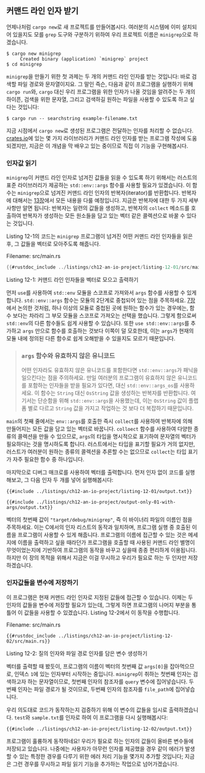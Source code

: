 ## 커맨드 라인 인자 받기

언제나처럼 `cargo new`로 새 프로젝트를 만들어봅시다. 여러분의 시스템에 이미
설치되어 있을지도 모를 `grep` 도구와 구분하기 위하여 우리 프로젝트 이름은
`minigrep`으로 하겠습니다.

```console
$ cargo new minigrep
     Created binary (application) `minigrep` project
$ cd minigrep
```

`minigrep`을 만들기 위한 첫 과제는 두 개의 커맨드 라인 인자를 받는 것입니다:
바로 검색할 파일 경로와 문자열이지요. 그 말인 즉슨, 다음과 같이 프로그램을 실행하기
위해 `cargo run`와, `cargo` 대신 우리 프로그램을 위한 인자가 나올 것임을 알려주는
두 개의 하이픈, 검색을 위한 문자열, 그리고 검색하길 원하는 파일을 사용할 수 있도록
하고 싶다는 것입니다:

```console
$ cargo run -- searchstring example-filename.txt
```

지금 시점에서 `cargo new`로 생성된 프로그램은 전달하는 인자를 처리할
수 없습니다. [crates.io](https://crates.io/)에 있는 몇 가지 라이브러리가
커맨드 라인 인자를 받는 프로그램 작성에 도움되겠지만, 지금은 이 개념을 막
배우고 있는 중이므로 직접 이 기능을 구현해봅시다.

### 인자값 읽기

`minigrep`이 커맨드 라인 인자로 넘겨진 값들을 읽을 수 있도록 하기 위해서는
러스트의 표준 라이브러리가 제공하는 `std::env::args` 함수를 사용할 필요가
있겠습니다. 이 함수는 `minigrep`으로 넘겨진 커맨드 라인 인자의 반복자(iterator)를
반환합니다. 반복자에 대해서는 [13장][ch13]<!-- ignore -->에서 모든 내용을 다룰
예정입니다. 지금은 반복자에 대한 두 가지 세부사항만 알면 됩니다: 반복자는
일련의 값들을 생성하고, 반복자의 `collect` 메소드를 호출하여 반복자가
생성하는 모든 원소들을 담고 있는 벡터 같은 콜렉션으로 바꿀 수 있다는
것입니다.

Listing 12-1의 코드는 `minigrep` 프로그램이 넘겨진 어떤 커맨드 라인 인자들을
읽은 후, 그 값들을 벡터로 모아주도록 해줍니다.

<span class="filename">Filename: src/main.rs</span>

```rust
{{#rustdoc_include ../listings/ch12-an-io-project/listing-12-01/src/main.rs}}
```

<span class="caption">Listing 12-1: 커맨드 라인 인자들을 벡터로 모으고
출력하기</span>

먼저 `use`를 사용하여 `std::env` 모듈을 스코프로 가져와서 `args`
함수를 사용할 수 있게 합니다. `std::env::args` 함수는 모듈의 2단계로
중첩되어 있는 점을 주목하세요. [7장][ch7-idiomatic-use]<!-- ignore -->에서
논의한 것처럼, 하나 이상의 모듈로 중첩된 곳에 원하는 함수가 있는 경우에는,
함수 보다는 차라리 그 부모 모듈을 스코프로 가져오는 선택을 했습니다.
그렇게 함으로써 `std::env`의 다른 함수들도 쉽게 사용할 수 있습니다.
또한 `use std::env::args`를 추가하고 `args` 만으로 함수를 호출하는
것보다 이쪽이 덜 모호한데, 이는 `args`가 현재의 모듈 내에 정의된 다른
함수로 쉽게 오해받을 수 있을지도 모르기 때문입니다.

> ### `args` 함수와 유효하지 않은 유니코드
>
> 어떤 인자라도 유효하지 않은 유니코드를 포함한다면 `std::env::args`가 패닉을 일으킨다는
> 점을 주의하세요. 만일 여러분의 프로그램이 유효하지 않은 유니코드를 포함하는 인자들을
> 받을 필요가 있다면, 대신 `std::env::args_os`를 사용하세요. 이 함수는 `String` 대신
> `OsString` 값을 생성하는 반복자를 반환합니다. 여기서는 단순함을 위해 `std::env::args`을
> 사용했는데, 이는 `OsString` 값이 플랩폼 별로 다르고 `String` 값을 가지고 작업하는
> 것 보다 더 복잡하기 때문입니다.

`main`의 첫째 줄에서는 `env::args`를 호출한 즉시 `collect`를
사용하여 반복자에 의해 만들어지는 모든 값을 담고 있는 벡터로 바꿉니다.
`colloect` 함수를 사용하여 다양한 종류의 콜렉션을 만들 수 있으므로,
`args`의 타입을 명시적으로 표기하여 문자열의 벡터가 필요하다는 것을
명시하도록 합니다. 러스트에서는 타입을 표기할 필요가 거의 없지만,
러스트가 여러분이 원하는 종류의 콜렉션을 추론할 수는 없으므로
`collect`는 타입 표기가 자주 필요한 함수 중 하나입니다.

마지막으로 디버그 매크로를 사용하여 벡터를 출력합니다. 먼저 인자 없이 코드를
실행해보고, 그 다음 인자 두 개를 넣어 실행해봅시다:

```console
{{#include ../listings/ch12-an-io-project/listing-12-01/output.txt}}
```

```console
{{#include ../listings/ch12-an-io-project/output-only-01-with-args/output.txt}}
```

벡터의 첫번째 값이 `"target/debug/minigrep"`, 즉 이 바이너리 파일의
이름인 점을 주목하세요. 이는 C에서의 인자 리스트의 동작과 일치하며,
프로그램 실행 중 호출된 이름을 프로그램이 사용할 수 있게 해줍니다.
프로그램의 이름에 접근할 수 있는 것은 메세지에 이름을 출력하고 싶을 때라던가
프로그램을 호출할 때 사용된 커맨드 라인 별명이 무엇이었는지에 기반하여
프로그램의 동작을 바꾸고 싶을때 종종 편리하게 이용됩니다. 하지만 이 장의 목적을
위해서 지금은 이걸 무시하고 우리가 필요로 하는 두 인자만 저장하겠습니다.

### 인자값들을 변수에 저장하기

이 프로그램은 현재 커맨드 라인 인자로 지정된 값들에 접근할 수 있습니다.
이제는 두 인자의 값들을 변수에 저장할 필요가 있는데, 그렇게 하면 프로그램의
나머지 부분을 통틀어 이 값들을 사용할 수 있겠습니다. Listing 12-2에서
이 동작을 수행합니다.

<span class="filename">Filename: src/main.rs</span>

```rust,should_panic,noplayground
{{#rustdoc_include ../listings/ch12-an-io-project/listing-12-02/src/main.rs}}
```

<span class="caption">Listing 12-2: 질의 인자와 파일 경로 인자를 담은
변수 생성하기</span>

벡터를 출력할 때 봤듯이, 프로그램의 이름이 벡터의 첫번째 값 `args[0]`을
잡아먹으므로, 인덱스 `1`에 있는 인자부터 시작하는 중입니다.
`minigrep`이 취하는 첫번째 인자는 검색하고자 하는 문자열이므로,
첫번째 인자의 참조자를 `query` 변수에 집어넣습니다. 두번째 인자는
파일 경로가 될 것이므로, 두번째 인자의 참조자를 `file_path`에
집어넣습니다.

우리 의도대로 코드가 동작하는지 검증하기 위해 이 변수의 값들을 임시로
출력하겠습니다. `test`와 `sample.txt`를 인자로 하여 이 프로그램을
다시 실행해봅시다:

```console
{{#include ../listings/ch12-an-io-project/listing-12-02/output.txt}}
```

프로그램이 훌륭하게 동작하네요! 우리가 필요로 하는 인자의 값들이 올바른 변수들에
저장되고 있습니다. 나중에는 사용자가 아무런 인자를 제공했을 경우 같이 에러가
발생할 수 있는 특정한 경우를 다루기 위한 에러 처리 기능을 몇가지 추가할
것입니다; 지금은 그런 경우를 무시하고 파일 읽기 기능을 추가하는 작업으로
넘어가겠습니다.

[ch13]: ch13-00-functional-features.html
[ch7-idiomatic-use]: ch07-04-bringing-paths-into-scope-with-the-use-keyword.html#creating-idiomatic-use-paths
